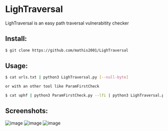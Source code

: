 # LighTraversal
LighTraversal is an easy path traversal vulnerabitity checker

## Install:
```bash
$ git clone https://github.com/mathis2001/LighTraversal
```

## Usage:
```bash
$ cat urls.txt | python3 LighTraversal.py [--null-byte]

or with an other tool like ParamFirstCheck

$ cat uphf | python3 ParamFirstCheck.py --lfi | python3 LighTraversal.py [--null-byte]
```

## Screenshots:

![image](https://user-images.githubusercontent.com/40497633/186877980-f9066c3b-7b4f-4de9-b67e-7cca75f1fc3f.png)
![image](https://user-images.githubusercontent.com/40497633/186878157-04f5816a-cb17-42e0-8ce3-c217ea3eb1ab.png)
![image](https://user-images.githubusercontent.com/40497633/186878549-c0963b13-7f37-4cd5-b6aa-db35fe97ec7b.png)
